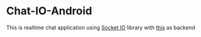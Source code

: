 # Chat-IO-Android

This is realtime chat application using [Socket IO](https://socket.io/) library with [this](https://documenter.getpostman.com/view/13221861/2s8YmNRiWB) as backend
